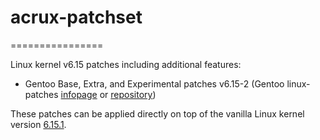 # acrux-patchset
================

Linux kernel v6.15 patches including additional features:

- Gentoo Base, Extra, and Experimental patches v6.15-2 (Gentoo linux-patches [infopage](http://dev.gentoo.org/~mpagano/genpatches/) or [repository](https://gitweb.gentoo.org/proj/linux-patches.git))

These patches can be applied directly on top of the vanilla Linux kernel version [6.15.1](https://cdn.kernel.org/pub/linux/kernel/v6.x/linux-6.15.1.tar.xz).
